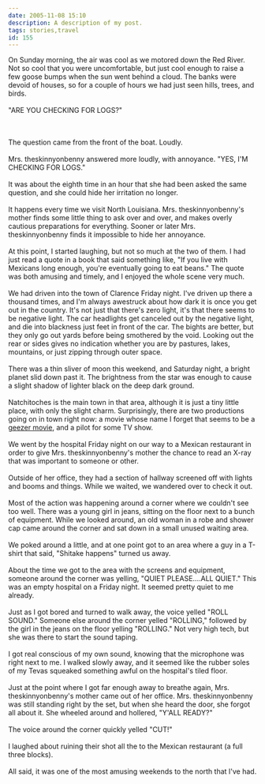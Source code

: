 ```yaml
---
date: 2005-11-08 15:10
description: A description of my post.
tags: stories,travel
id: 155
---
```

On Sunday morning, the air was cool as we motored down the Red River.  Not so cool that you were uncomfortable, but just cool enough to raise a few goose bumps when the sun went behind a cloud.  The banks were devoid of houses, so for a couple of hours we had just seen hills, trees, and birds.<br />
<br />
"ARE YOU CHECKING FOR LOGS?"
<!--more--><br /><br />The question came from the front of the boat.  Loudly.  <br />
<br />
Mrs. theskinnyonbenny answered more loudly, with annoyance.  "YES, I'M CHECKING FOR LOGS."<br />
<br />
It was about the eighth time in an hour that she had been asked the same question, and she could hide her irritation no longer.<br />
<br />
It happens every time we visit North Louisiana.  Mrs. theskinnyonbenny's mother finds some little thing to ask over and over, and makes overly cautious preparations for everything.  Sooner or later Mrs. theskinnyonbenny finds it impossible to hide her annoyance.<br />
<br />
At this point, I started laughing, but not so much at the two of them.  I had just read a quote in a book that said something like, "If you live with Mexicans long enough, you're eventually going to eat beans."  The quote was both amusing and timely, and I enjoyed the whole scene very much.<br />
<br />
We had driven into the town of Clarence Friday night.  I've driven up there a thousand times, and I'm always awestruck about how dark it is once you get out in the country.  It's not just that there's zero light, it's that there seems to be negative light.  The car headlights get canceled out by the negative light, and die into blackness just feet in front of the car.  The bights are better, but they only go out yards before being smothered by the void.  Looking out the rear or sides gives no indication whether you are by pastures, lakes, mountains, or just zipping through outer space.<br />
<br />
There was a thin sliver of moon this weekend, and Saturday night, a bright planet slid down past it.  The brightness from the star was enough to cause a slight shadow of lighter black on the deep dark ground.<br />
<br />
Natchitoches is the main town in that area, although it is just a tiny little place, with only the slight charm.  Surprisingly, there are two productions going on in town right now:  a movie whose name I forget that seems to be a <a href="http://www.theskinnyonbenny.com/blog/archives/00000012.php">geezer movie</a>, and a pilot for some TV show.  <br />
<br />
We went by the hospital Friday night on our way to a Mexican restaurant in order to give Mrs. theskinnyonbenny's mother the chance to read an X-ray that was important to someone or other.<br />
<br />
Outside of her office, they had a section of hallway screened off with lights and booms and things.  While we waited, we wandered over to check it out.<br />
<br />
Most of the action was happening around a corner where we couldn't see too well.  There was a young girl in jeans, sitting on the floor next to a bunch of equipment.  While we looked around, an old woman in a robe and shower cap came around the corner and sat down in a small unused waiting area.<br />
<br />
We poked around a little, and at one point got to an area where a guy in a T-shirt that said, "Shitake happens" turned us away.<br />
<br />
About the time we got to the area with the screens and equipment, someone around the corner was yelling, "QUIET PLEASE....ALL QUIET."  This was an empty hospital on a Friday night.  It seemed pretty quiet to me already.<br />
<br />
Just as I got bored and turned to walk away, the voice yelled "ROLL SOUND."  Someone else around the corner yelled "ROLLING," followed by the girl in the jeans on the floor yelling "ROLLING."  Not very high tech, but she was there to start the sound taping.<br />
<br />
I got real conscious of my own sound, knowing that the microphone was right next to me.  I walked slowly away, and it seemed like the rubber soles of my Tevas squeaked something awful on the hospital's tiled floor.<br />
<br />
Just at the point where I got far enough away to breathe again, Mrs. theskinnyonbenny's mother came out of her office.  Mrs. theskinnyonbenny was still standing right by the set, but when she heard the door, she forgot all about it.  She wheeled around and hollered, "Y'ALL READY?"<br />
<br />
The voice around the corner quickly yelled "CUT!"<br />
<br />
I laughed about ruining their shot all the to the Mexican restaurant (a full three blocks).<br />
<br />
All said, it was one of the most amusing weekends to the north that I've had.
